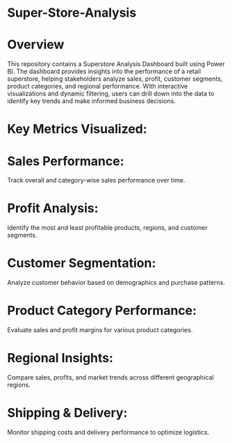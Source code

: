 # Super-Store-Analysis
# Overview
This repository contains a Superstore Analysis Dashboard built using Power BI. The dashboard provides insights into the performance of a retail superstore, helping stakeholders analyze sales, profit, customer segments, product categories, and regional performance. With interactive visualizations and dynamic filtering, users can drill down into the data to identify key trends and make informed business decisions.

# Key Metrics Visualized:
# Sales Performance: 
Track overall and category-wise sales performance over time.
# Profit Analysis: 
Identify the most and least profitable products, regions, and customer segments.
# Customer Segmentation: 
Analyze customer behavior based on demographics and purchase patterns.
# Product Category Performance: 
Evaluate sales and profit margins for various product categories.
# Regional Insights: 
Compare sales, profits, and market trends across different geographical regions.
# Shipping & Delivery: 
Monitor shipping costs and delivery performance to optimize logistics.
